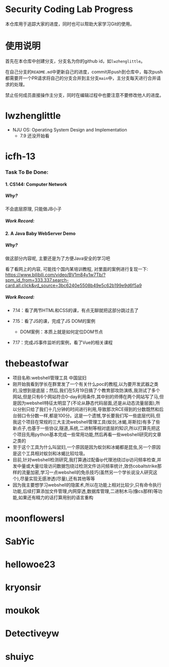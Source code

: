 # Security Coding Lab Progress
本仓库用于追踪大家的进度，同时也可以帮助大家学习Git的使用。

# 使用说明

首先在本仓库中创建分支，分支名为你的github id，如```lwzhenglittle```。

在自己分支的```README.md```中更新自己的进度，commit并push到仓库中，每次push都需要开一个PR请求将自己的分支合并到主分支```main```中，主分支每天进行合并请求的处理。

禁止任何成员直接操作主分支，同时在编辑过程中也要注意不要修改他人的进度。

# lwzhenglittle

- NJU OS: Operating System Design and Implementation
  - 7.9 还没开始看

# icfh-13

### Task To Be Done:

#### 1. CS144: Computer Network 

##### Why?

不会底层原理, 只能做JB小子

##### Work Record:



#### 2. A Java Baby WebServer Demo

##### Why?

做这部分内容呢, 主要还是为了方便Java安全的学习吧

看了看网上的内容, 可能找个国内某培训教程, 对里面的案例进行复现一下: https://www.bilibili.com/video/BV1m84y1w7Tb/?spm_id_from=333.337.search-card.all.click&vd_source=3bc6240e5508b49e5c62b199e9d6f5a9

##### Work Record:

- 7.14：看了两节HTML和CSS的课，有点无聊就把这部分跳过去了
- 7.15：看了JS的课，完成了JS DOM的案例

  - DOM案例：本质上就是如何定位DOM节点

- 7.17：完成JS事件监听的案例，看了Vue的相关课程


# thebeastofwar
- 项目名称:webshell管理工具 中国鼠妇
- 刚开始我看到学长在群里发了一个有关什么poc的教程,以为要开发武器之类的,没想到是底层；然后,我们在5月19日搞了个教育部攻防演练,我测试了多个网站,但是只有6个网站符合0-day利用条件,其中别的师傅在两个网站写了马,但是因为webshell特征太明显了(不论从静态代码层面,还是从动态流量层面),所以分别只给了我们十几分钟的时间进行利用,导致那次RCE得到的分数既然和后台弱口令分数一样,都是100分。这是一个遗憾,学长要我们写一些底层代码,但我这个项目在常规的三大主流webshell管理工具(蚁剑,冰蝎,哥斯拉)有多了些新点子,也基于一些协议,隧道,系统,二进制等相对底层的知识,所以打算先把这个项目先用python基本完成一些常用功能,然后再看一些webshell研究的文章之类的
- 至于这个工具为什么叫鼠妇,一个原因是因为蚁剑和冰蝎都是昆虫,另一个原因是这个工具相对蚁剑和冰蝎比较垃圾。
- 目前,针对webshell检测研究,我打算通过配备ip代理池绕过ip访问频率检查,并发中量或大量垃圾访问数据包绕过检测文件访问频率统计,效仿cobaltstrike那样的流量加密,学习一点webshell的免杀技巧(虽然另一个学长说没人研究这个),尽量实现无感渗透(尽量),还有其他等等
- 因为我主要想学习webshell的隐匿术,所以在功能上相对比较少,只有命令执行功能,后续打算添加文件管理,内网穿透,数据库管理,二进制木马(像cs那样)等功能,如果还有精力的话打算用别的语言重构

# moonflowersl

# SabYic

# hellowoe23

# kryonsir

# moukok

# Detectiveyw

# shuiyc
